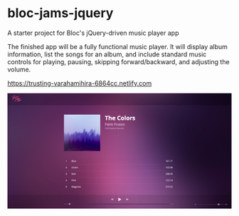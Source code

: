 # bloc-jams-jquery
A starter project for Bloc's jQuery-driven music player app


The finished app will be a fully functional music player. It will display album information, list the songs for an album, and include standard music controls for playing, pausing, skipping forward/backward, and adjusting the volume.

https://trusting-varahamihira-6864cc.netlify.com

![BlocJams](/assets/images/blocjams-donotdelete.png)
